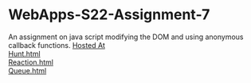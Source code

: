 # WebApps-S22-Assignment-7
An assignment on java script modifying the DOM and using anonymous callback functions.
[Hosted At](https://44-563-web-apps-s22.github.io/webapps-s22-assignment-7-dtbush/)
<br>
[Hunt.html](Hunt.html)
<br>
[Reaction.html](Reaction.html)
<br>
[Queue.html](queue.html)

